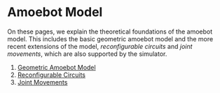 # Amoebot Model

On these pages, we explain the theoretical foundations of the amoebot model.
This includes the basic geometric amoebot model and the more recent extensions of the model, *reconfigurable circuits* and *joint movements*, which are also supported by the simulator.


1. [Geometric Amoebot Model](basics.md)
2. [Reconfigurable Circuits](circuits.md)
3. [Joint Movements](jm.md)
